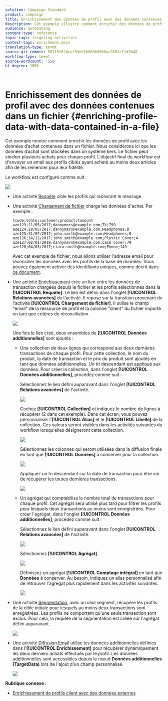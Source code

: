 ```yaml
---
solution: Campaign Standard
product: campaign
title: Enrichissement des données de profil avec des données contenues dans un fichier
description: Cet exemple illustre comment enrichir des données de profil avec des données d'achat contenues dans un fichier.
audience: automating
content-type: reference
topic-tags: targeting-activities
context-tags: enrichment,main
translation-type: tm+mt
source-git-commit: 501f52624ce253eb7b0d36d908ac8502cf1d3b48
workflow-type: tm+mt
source-wordcount: '550'
ht-degree: 100%

---
```



# Enrichissement des données de profil avec des données contenues dans un fichier {#enriching-profile-data-with-data-contained-in-a-file}

Cet exemple montre comment enrichir les données de profil avec les données d’achat contenues dans un fichier. Nous considérons ici que les données d’achat sont stockées dans un système tiers. Le fichier peut stocker plusieurs achats pour chaque profil. L&#39;objectif final du workflow est d&#39;envoyer un email aux profils ciblés ayant acheté au moins deux articles afin de les remercier pour leur fidélité.

Le workflow est configuré comme suit :

![](assets/enrichment_example_workflow.png)

* Une activité [Requête](../../automating/using/query.md) cible les profils qui recevront le message.
* Une activité [Chargement de fichier](../../automating/using/load-file.md) charge les données d&#39;achat. Par exemple :

   ```
   tcode;tdate;customer;product;tamount
   aze123;21/05/2017;dannymars@example.com;TV;799
   aze124;28/05/2017;dannymars@example.com;Headphones;8
   aze125;31/07/2017;john.smith@example.com;Headphones;8
   aze126;14/12/2017;john.smith@example.com;Plastic Cover;4
   aze127;02/01/2018;dannymars@example.com;Case Cover;79
   aze128;04/03/2017;clara.smith@example.com;Phone;149
   ```

   Avec cet exemple de fichier, nous allons utiliser l&#39;adresse email pour réconcilier les données avec les profils de la base de données. Vous pouvez également activer des identifiants uniques, comme décrit dans [ce document](../../developing/using/configuring-the-resource-s-data-structure.md#generating-a-unique-id-for-profiles-and-custom-resources).

* Une activité [Enrichissement](../../automating/using/enrichment.md) crée un lien entre les données de transaction chargées depuis le fichier et les profils sélectionnés dans la **[!UICONTROL Requête]**. Le lien est défini dans l&#39;onglet **[!UICONTROL Relations avancées]** de l&#39;activité. Il repose sur la transition provenant de l&#39;activité **[!UICONTROL Chargement de fichier]**. Il utilise le champ &quot;email&quot; de la ressource de profil et la colonne &quot;client&quot; du fichier importé en tant que critères de réconciliation.

   ![](assets/enrichment_example_workflow2.png)

   Une fois le lien créé, deux ensembles de **[!UICONTROL Données additionnelles]** sont ajoutés :

   * Une collection de deux lignes qui correspond aux deux dernières transactions de chaque profil. Pour cette collection, le nom du produit, la date de transaction et le prix du produit sont ajoutés en tant que données additionnelles. Un tri descendant est appliqué aux données. Pour créer la collection, dans l&#39;onglet **[!UICONTROL Données additionnelles]**, procédez comme suit :

      Sélectionnez le lien défini auparavant dans l&#39;onglet **[!UICONTROL Relations avancées]** de l&#39;activité.

      ![](assets/enrichment_example_workflow3.png)

      Cochez **[!UICONTROL Collection]** et indiquez le nombre de lignes à récupérer (2 dans cet exemple). Dans cet écran, vous pouvez personnaliser l&#39;**[!UICONTROL Alias]** et le **[!UICONTROL Libellé]** de la collection. Ces valeurs seront visibles dans les activités suivantes du workflow lorsqu&#39;elles désigneront cette collection.

      ![](assets/enrichment_example_workflow4.png)

      Sélectionnez les colonnes qui seront utilisées dans la diffusion finale en tant que **[!UICONTROL Données]** à conserver pour la collection.

      ![](assets/enrichment_example_workflow6.png)

      Appliquez un tri descendant sur la date de transaction pour être sûr de récupérer les toutes dernières transactions.

      ![](assets/enrichment_example_workflow7.png)

   * Un agrégat qui comptabilise le nombre total de transactions pour chaque profil. Cet agrégat sera utilisé plus tard pour filtrer les profils pour lesquels deux transactions au moins sont enregistrées. Pour créer l&#39;agrégat, dans l&#39;onglet **[!UICONTROL Données additionnelles]**, procédez comme suit :

      Sélectionnez le lien défini auparavant dans l&#39;onglet **[!UICONTROL Relations avancées]** de l&#39;activité.

      ![](assets/enrichment_example_workflow3.png)

      Sélectionnez **[!UICONTROL Agrégat]**.

      ![](assets/enrichment_example_workflow8.png)

      Définissez un agrégat **[!UICONTROL Comptage intégral]** en tant que **Données** à conserver. Au besoin, indiquez un alias personnalisé afin de retrouver l&#39;agrégat plus rapidement dans les activités suivantes.

      ![](assets/enrichment_example_workflow9.png)

* Une activité [Segmentation](../../automating/using/segmentation.md), avec un seul segment, récupère les profils de la cible initiale pour lesquels au moins deux transactions sont enregistrées. Les profils ne comportant qu&#39;une seule transaction sont exclus. Pour cela, la requête de la segmentation est créée sur l&#39;agrégat défini auparavant.

   ![](assets/enrichment_example_workflow5.png)

* Une activité [Diffusion Email](../../automating/using/email-delivery.md) utilise les données additionnelles définies dans l&#39;**[!UICONTROL Enrichissement]** pour récupérer dynamiquement les deux derniers achats effectués par le profil. Les données additionnelles sont accessibles depuis le nœud **Données additionnelles (TargetData)** lors de l&#39;ajout d&#39;un champ personnalisé.

   ![](assets/enrichment_example_workflow10.png)

**Rubrique connexe :**

* [Enrichissement de profils client avec des données externes](https://helpx.adobe.com/fr/campaign/kb/simplify-campaign-management.html#Managedatatofuelengagingexperiences)
